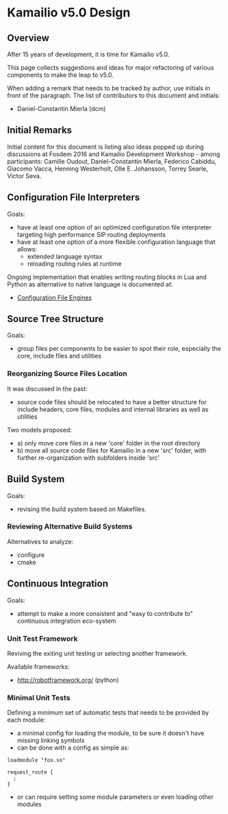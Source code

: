 # Kamailio v5.0 Design

## Overview

After 15 years of development, it is time for Kamailio v5.0.

This page collects suggestions and ideas for major refactoring of
various components to make the leap to v5.0.

When adding a remark that needs to be tracked by author, use initials in
front of the paragraph. The list of contributors to this document and
initials:

- Daniel-Constantin Mierla (dcm)

## Initial Remarks

Initial content for this document is listing also ideas popped up during
discussions at Fosdem 2016 and Kamailio Development Workshop - among
participants: Camille Oudout, Daniel-Constantin Mierla, Federico
Cabiddu, Giacomo Vacca, Henning Westerholt, Olle E. Johansson, Torrey
Searle, Victor Seva.

## Configuration File Interpreters

Goals:

- have at least one option of an optimized configuration file
    interpreter targeting high performance SIP routing deployments
- have at least one option of a more flexible configuration language
    that allows:
    - extended language syntax
    - reloading routing rules at runtime

Ongoing implementation that enables writing routing blocks in Lua and
Python as alternative to native language is documented at:

- [Configuration File Engines](../devel/config-engines.md)

## Source Tree Structure

Goals:

- group files per components to be easier to spot their role,
    especially the core, include files and utilities

### Reorganizing Source Files Location

It was discussed in the past:

- source code files should be relocated to have a better structure for
    include headers, core files, modules and internal libraries as well
    as utilities

Two models proposed:

- a\) only move core files in a new 'core' folder in the root
    directory
- b\) move all source code files for Kamailio in a new 'src' folder,
    with further re-organization with subfolders inside 'src'

## Build System

Goals:

- revising the build system based on Makefiles.

### Reviewing Alternative Build Systems

Alternatives to analyze:

- configure
- cmake

## Continuous Integration

Goals:

- attempt to make a more consistent and "easy to contribute to"
    continuous integration eco-system

### Unit Test Framework

Reviving the exiting unit testing or selecting another framework.

Available frameworks:

- <http://robotframework.org/> (python)

### Minimal Unit Tests

Defining a minimum set of automatic tests that needs to be provided by
each module:

- a minimal config for loading the module, to be sure it doesn't have
    missing linking symbols
- can be done with a config as simple as:

<!-- -->


    loadmodule "foo.so"

    request_route {
      ;
    }

- or can require setting some module parameters or even loading other
    modules
